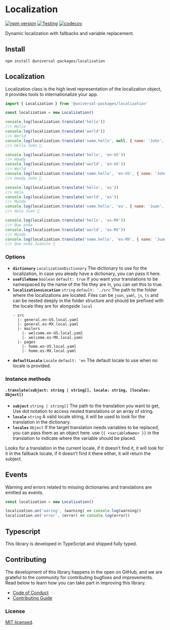 # Localization

[![npm version](https://badge.fury.io/js/@universal-packages%2Flocalization.svg)](https://www.npmjs.com/package/@universal-packages/localization)
[![Testing](https://github.com/universal-packages/universal-localization/actions/workflows/testing.yml/badge.svg)](https://github.com/universal-packages/universal-localization/actions/workflows/testing.yml)
[![codecov](https://codecov.io/gh/universal-packages/universal-localization/branch/main/graph/badge.svg?token=CXPJSN8IGL)](https://codecov.io/gh/universal-packages/universal-localization)

Dynamic localization with fallbacks and variable replacement.

## Install

```shell
npm install @universal-packages/localization
```

## Localization

Localization class is the high level representation of the localization object, it provides tools to internationalize your app.

```js
import { Localization } from '@universal-packages/localization'

const localization = new Localization()

console.log(localization.translate('hello'))
//> Hello
console.log(localization.translate('world'))
//> World
console.log(localization.translate('name.hello', null, { name: 'John', emoji: '👋' }))
//> Hello John 👋

console.log(localization.translate('hello', 'en-US'))
//> Howdy
console.log(localization.translate('world', 'en-US'))
//> World
console.log(localization.translate('name.hello', 'en-US', { name: 'John', emoji: '👋' }))
//> Howdy John 👋

console.log(localization.translate('hello', 'es'))
//> Hola
console.log(localization.translate('world', 'es'))
//> Mundo
console.log(localization.translate('name.hello', 'es', { name: 'Juan', emoji: '👋' }))
//> Hola Juan 👋

console.log(localization.translate('hello', 'es-MX'))
//> Que onda
console.log(localization.translate('world', 'es-MX'))
//> Mundo
console.log(localization.translate('name.hello', 'es-MX', { name: 'Juanito', emoji: '👋' }))
//> Que onda Juanito 👋
```

### Options

- **`dictionary`** `LocalizationDictionary`
  The dictionary to use for the localization, in case you aleady have a dictionary, you can pass it here.
- **`useFileName`** `boolean` `default: true`
  If you want your translations to be namespaced by the name of the file they are in, you can set this to true.
- **`localizationsLocation`** `string` `default: './src`
  The path to the folder where the localizations are located. Files can be `json`, `yaml`, `js`, `ts` and can be nested deeply in the folder structure and should be prefixed with the locale they are for alongside `local`
  ```
  - src
    |- general.en-US.local.yaml
    |- general.es-MX.local.yaml
    |- mailers
      |- welcome.en-US.local.yaml
      |- welcome.es-MX.local.yaml
    |- pages
      |- home.en-US.local.yaml
      |- home.es-MX.local.yaml
  ```
- **`defaultLocale`** `Locale` `default: 'en`
  The default locale to use when no locale is provided.

### Instance methods

#### **`.translate(subject: string | string[], locale: string, [locales: Object])`**

- **`subject`** `string | string[]`
  The path to the translation you want to get, Use dot notation to access nested translations or an array of string.
- **`locale`** `string`
  A valid locale string, it will be used to look for the translation in the dictionary.
- **`locales`** `Object`
  If the target translation needs variables to be replaced, you can pass them as an object here. use `{{ <variableName> }}` in the translation to indicate where the variable should be placed.

Looks for a translation in the current locale, if it doesn’t find it, it will look for it in the fallback locale, if it doesn’t find it there either, it will return the subject.

## Events

Warning and errors related to missing dictionaries and translations are emitted as events.

```js
const localization = new Localization()

localization.on('waring', (warning) => console.log(warning))
localization.on('error', (error) => console.log(error))
```

## Typescript

This library is developed in TypeScript and shipped fully typed.

## Contributing

The development of this library happens in the open on GitHub, and we are grateful to the community for contributing bugfixes and improvements. Read below to learn how you can take part in improving this library.

- [Code of Conduct](./CODE_OF_CONDUCT.md)
- [Contributing Guide](./CONTRIBUTING.md)

### License

[MIT licensed](./LICENSE).
